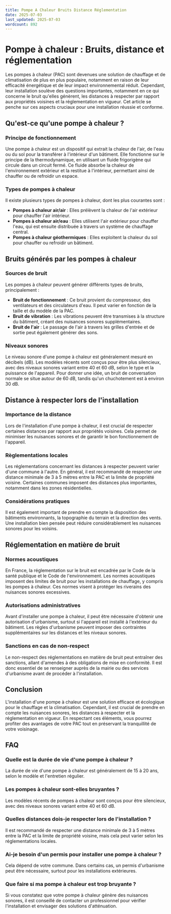 ```yaml
---
title: Pompe A Chaleur Bruits Distance Réglementation
date: 2025-07-03
last_updated: 2025-07-03
wordcount: 892
---
```


# Pompe à chaleur : Bruits, distance et réglementation

Les pompes à chaleur (PAC) sont devenues une solution de chauffage et de climatisation de plus en plus populaire, notamment en raison de leur efficacité énergétique et de leur impact environnemental réduit. Cependant, leur installation soulève des questions importantes, notamment en ce qui concerne le bruit qu'elles génèrent, les distances à respecter par rapport aux propriétés voisines et la réglementation en vigueur. Cet article se penche sur ces aspects cruciaux pour une installation réussie et conforme.

## Qu'est-ce qu'une pompe à chaleur ?

### Principe de fonctionnement

Une pompe à chaleur est un dispositif qui extrait la chaleur de l'air, de l'eau ou du sol pour la transférer à l'intérieur d'un bâtiment. Elle fonctionne sur le principe de la thermodynamique, en utilisant un fluide frigorigène qui circule dans un circuit fermé. Ce fluide absorbe la chaleur de l'environnement extérieur et la restitue à l'intérieur, permettant ainsi de chauffer ou de refroidir un espace.

### Types de pompes à chaleur

Il existe plusieurs types de pompes à chaleur, dont les plus courantes sont :

- **Pompes à chaleur air/air** : Elles prélèvent la chaleur de l'air extérieur pour chauffer l'air intérieur.
- **Pompes à chaleur air/eau** : Elles utilisent l'air extérieur pour chauffer l'eau, qui est ensuite distribuée à travers un système de chauffage central.
- **Pompes à chaleur géothermiques** : Elles exploitent la chaleur du sol pour chauffer ou refroidir un bâtiment.

## Bruits générés par les pompes à chaleur

### Sources de bruit

Les pompes à chaleur peuvent générer différents types de bruits, principalement :

- **Bruit de fonctionnement** : Ce bruit provient du compresseur, des ventilateurs et des circulateurs d'eau. Il peut varier en fonction de la taille et du modèle de la PAC.
- **Bruit de vibration** : Les vibrations peuvent être transmises à la structure du bâtiment, créant des nuisances sonores supplémentaires.
- **Bruit de l'air** : Le passage de l'air à travers les grilles d'entrée et de sortie peut également générer des sons.

### Niveaux sonores

Le niveau sonore d'une pompe à chaleur est généralement mesuré en décibels (dB). Les modèles récents sont conçus pour être plus silencieux, avec des niveaux sonores variant entre 40 et 60 dB, selon le type et la puissance de l'appareil. Pour donner une idée, un bruit de conversation normale se situe autour de 60 dB, tandis qu'un chuchotement est à environ 30 dB.

## Distance à respecter lors de l'installation

### Importance de la distance

Lors de l'installation d'une pompe à chaleur, il est crucial de respecter certaines distances par rapport aux propriétés voisines. Cela permet de minimiser les nuisances sonores et de garantir le bon fonctionnement de l'appareil.

### Règlementations locales

Les réglementations concernant les distances à respecter peuvent varier d'une commune à l'autre. En général, il est recommandé de respecter une distance minimale de 3 à 5 mètres entre la PAC et la limite de propriété voisine. Certaines communes imposent des distances plus importantes, notamment dans les zones résidentielles.

### Considérations pratiques

Il est également important de prendre en compte la disposition des bâtiments environnants, la topographie du terrain et la direction des vents. Une installation bien pensée peut réduire considérablement les nuisances sonores pour les voisins.

## Réglementation en matière de bruit

### Normes acoustiques

En France, la réglementation sur le bruit est encadrée par le Code de la santé publique et le Code de l'environnement. Les normes acoustiques imposent des limites de bruit pour les installations de chauffage, y compris les pompes à chaleur. Ces normes visent à protéger les riverains des nuisances sonores excessives.

### Autorisations administratives

Avant d'installer une pompe à chaleur, il peut être nécessaire d'obtenir une autorisation d'urbanisme, surtout si l'appareil est installé à l'extérieur du bâtiment. Les règles d'urbanisme peuvent imposer des contraintes supplémentaires sur les distances et les niveaux sonores.

### Sanctions en cas de non-respect

Le non-respect des réglementations en matière de bruit peut entraîner des sanctions, allant d'amendes à des obligations de mise en conformité. Il est donc essentiel de se renseigner auprès de la mairie ou des services d'urbanisme avant de procéder à l'installation.

## Conclusion

L'installation d'une pompe à chaleur est une solution efficace et écologique pour le chauffage et la climatisation. Cependant, il est crucial de prendre en compte les nuisances sonores, les distances à respecter et la réglementation en vigueur. En respectant ces éléments, vous pourrez profiter des avantages de votre PAC tout en préservant la tranquillité de votre voisinage.

## FAQ

### Quelle est la durée de vie d'une pompe à chaleur ?

La durée de vie d'une pompe à chaleur est généralement de 15 à 20 ans, selon le modèle et l'entretien régulier.

### Les pompes à chaleur sont-elles bruyantes ?

Les modèles récents de pompes à chaleur sont conçus pour être silencieux, avec des niveaux sonores variant entre 40 et 60 dB.

### Quelles distances dois-je respecter lors de l'installation ?

Il est recommandé de respecter une distance minimale de 3 à 5 mètres entre la PAC et la limite de propriété voisine, mais cela peut varier selon les réglementations locales.

### Ai-je besoin d'un permis pour installer une pompe à chaleur ?

Cela dépend de votre commune. Dans certains cas, un permis d'urbanisme peut être nécessaire, surtout pour les installations extérieures.

### Que faire si ma pompe à chaleur est trop bruyante ?

Si vous constatez que votre pompe à chaleur génère des nuisances sonores, il est conseillé de contacter un professionnel pour vérifier l'installation et envisager des solutions d'atténuation.